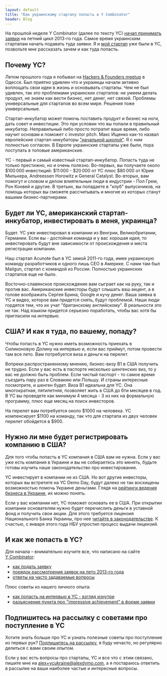 ```yaml
---
layout: default
title: "Как украинскому стартапу попасть в Y Combinator"
header: Blog
---
```


На прошлой неделе Y&nbsp;Combinator (далее по тексту YC) [начал принимать заявки](http://ycombinator.com/apply.html?s2013) на летний цикл 2013-го года. Самое время украинским стартапам начать подавать туда заявки. Я и [мой стартап](http://dou.ua/lenta/interviews/aleksandr-dymo-acunote-interview/) уже были в YC, позвольте мне рассказать зачем и как туда попасть.<!--more-->


## Почему YC?

Летом прошлого года я побывал на [Hackers & Founders meetup](http://www.facebook.com/groups/HFUkraine/) в Одессе. Был приятно удивлен что и украинцы начали активно воплощать свои идеи в жизнь и основывать стартапы. Чем не был удивлен, так это проблемами украинских стартапов: не умеем делать продукт, не знаем как вести бизнес, нет денег, нет связей. Проблемы универсальные для стартапов во всем мире. Решения тоже универсальные.

Стартап-инкубатор может помочь поставить продукт и бизнес на ноги, дать совет и инвестиции. Это при условии что вы попали в правильный инкубатор. Неправильный либо просто потратит ваше время, либо научит основам и поможет с investor pitch. Макс Ищенко как-то назвал европейские стартап-инкубаторы ["начальной школой"](http://maxua.com/post/38376137543). Я с ним полностью согласен. В Европе украинские стартапы уже были, пора поступать в топовые американские.

YC - первый и самый известный стартап-инкубатор. Попасть туда не только престижно, но и очень полезно. Во-первых, вы получаете около $100&thinsp;000 инвестиций: $11&thinsp;000 - $20&thinsp;000 от YC плюс $80&thinsp;000 от Юрия Мильнера, Andreessen Horowitz и General Catalyst. Во-вторых, вам помогут и словом и делом влиятельные люди в индустрии - Пол Грем, Рон Конвей и другие. В третьих, вы попадаете в "клуб" выпускников, на помощь которых вы сможете рассчитывать и многие из которых станут вашими бизнес-партнерами.



## Будет ли YC, американский стартап-инкубатор, инвестировать в меня, украинца?

Будет. YC уже инвестировал в компании из Венгрии, Великобритании, Германии. Если вы - достойная команда и у вас хорошая идея, то инвестировать будут вне зависимости от происхождения и места регистрации компании.

Наш стартап Acunote был в YC зимой 2011-го года, имея украинскую команду разработчиков и одного лишь CEO в Америке. С нами там был Mailgun, стартап с командой из России. Полностью украинских стартапов еще не было. 

Восточно-славянское происхождение вам сыграет как на руку, так и против вас. Американские инвесторы будут слышать ваш акцент, а в голове воображать Сергея Брина, Google и кучу денег. Ваша заявка в YC и видео, которое вам придется снять, будут проблемой. Наши люди гордятся тем, что их учат "британскому английскому". В реальности это не так. Над языком придется серьезно поработать, чтобы вас хотя бы пригласили на интервью.



## США? И как я туда, по вашему, попаду?

Чтобы попасть в YC нужно иметь возможность приехать в Силиконовую Долину на интервью и, если вас приймут, потом провести там все лето. Вам потребуется виза и деньги на перелет.

Вопреки распространенному мнению, бизнес-визу B1 в США получить не трудно. Если у вас есть в паспорте несколько шенгенских виз, то у вас не должно быть проблем. Если чистый паспорт - то самое время съездить пару раз в Словакию или Польшу. И страны интересные посмотрите, и шенген будет. Виза B1 идеальна для YC. Она многократная, пятилетняя, позволяет жить в США до 6ти месяцев в год. В YC вы проведете как минимум 4 месяца - 3 из них на формальную программу, плюс еще месяц на поиск инвесторов.

На перелет вам потребуется около $1000 на человека. YC компенсирует $1100 на команду, так что для стартапа из двух человек перелет обойдется в $900.



## Нужно ли мне будет регистрировать компанию в США?

Для того чтобы попасть в YC компания в США вам не нужна. Если у вас уже есть компания в Украине и вы не собираетесь это менять, будьте готовы изучить наше законодательство про инвестирование.

YC инвестирует в компании не из США. Но вот другие инвесторы, которых вы встретите на YC Demo Day, будут далеко не так восхищены возможностью помочь Украине деньгами. Глядя на [рейтинги ведения бизнеса в Украине](http://inve-trade.eu/en/investments/article/information/10-investment/16-ukraine-in-global-rankings.html), их можно понять.

Если у вас компании нет, YC поможет основать ее в США. При открытии компании основателям нужно будет перечислить деньги в уставной фонд и получить свои акции. Для этого требуется лицензия Национального Банка Украины, про нее [читайте в законодательстве](http://zakon4.rada.gov.ua/laws/show/z1413-04). К счастью, с января этого года НБУ упростил процесс выдачи лицензий.



## И как же попасть в YC?

Для начала – внимательно изучите все, что написано на сайте [Y&nbsp;Combinator](http://ycombinator.com):

- [как подать заявку](http://ycombinator.com/howtoapply.html)
- [порядок рассмотрения заявок на лето 2013-го года](http://ycombinator.com/apply.html?s2013)
- [ответы на часто задаваемые вопросы](http://ycombinator.com/faq.html)

Плюс советы из нашего личного опыта:

- [как попасть на интервью в YC - взгляд изнутри](http://www.acunote.com/blog/2012/10/y-combinator-application-insiders-guide.html)
- [разъяснение пункта про "impressive achievement" в форме заявки](http://www.acunote.com/blog/2012/10/y-combinator-application-impressive-achievement.html)


## Подпишитесь на рассылку с советами про поступление в YC

Хотите знать больше про YC и узнать полезные советы про поступление из первых рук? <!-- // MAILCHIMP SUBSCRIBE CODE \\ --><a href="http://eepurl.com/vleu9" target="_blank">Подпишитесь на рассылку</a><!-- \\ MAILCHIMP SUBSCRIBE CODE // -->, я буду нечасто, но регулярно делиться с вами своим опытом.

Если у вас есть вопросы про стартапы, YC и все что с этим связано, пишите мне на <alex+ycukraine@alexdymo.com>, а я постараюсь ответить в рассылке на ваши наиболее частые и интересные вопросы.
